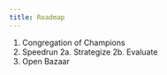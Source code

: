 ```yaml
---
title: Roadmap
---
```


1. Congregation of Champions
2. Speedrun
2a. Strategize
2b. Evaluate
3. Open Bazaar